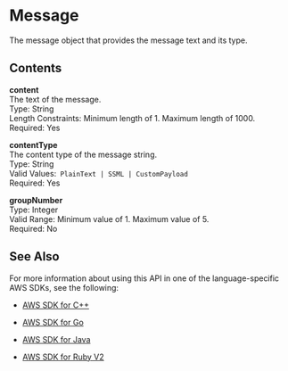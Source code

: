 # Message<a name="API_Message"></a>

The message object that provides the message text and its type\.

## Contents<a name="API_Message_Contents"></a>

 **content**   
The text of the message\.  
Type: String  
Length Constraints: Minimum length of 1\. Maximum length of 1000\.  
Required: Yes

 **contentType**   
The content type of the message string\.  
Type: String  
Valid Values:` PlainText | SSML | CustomPayload`   
Required: Yes

 **groupNumber**   
Type: Integer  
Valid Range: Minimum value of 1\. Maximum value of 5\.  
Required: No

## See Also<a name="API_Message_SeeAlso"></a>

For more information about using this API in one of the language\-specific AWS SDKs, see the following:

+  [AWS SDK for C\+\+](http://docs.aws.amazon.com/goto/SdkForCpp/lex-models-2017-04-19/Message) 

+  [AWS SDK for Go](http://docs.aws.amazon.com/goto/SdkForGoV1/lex-models-2017-04-19/Message) 

+  [AWS SDK for Java](http://docs.aws.amazon.com/goto/SdkForJava/lex-models-2017-04-19/Message) 

+  [AWS SDK for Ruby V2](http://docs.aws.amazon.com/goto/SdkForRubyV2/lex-models-2017-04-19/Message) 